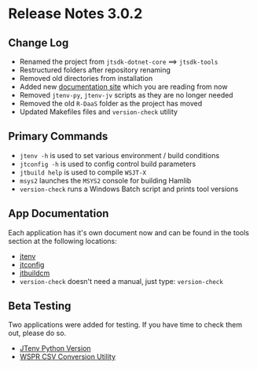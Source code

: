 # Release Notes 3.0.2

## Change Log

- Renamed the project from `jtsdk-dotnet-core` ==> `jtsdk-tools`
- Restructured folders after repository renaming
- Removed old directories from installation
- Added new [documentation site][] which you are reading from now
- Removed `jtenv-py`, `jtenv-jv` scripts as they are no longer needed
- Removed the old `R-DaaS` folder as the project has moved
- Updated Makefiles files and `version-check` utility

## Primary Commands

- `jtenv -h` is used to set various environment / build conditions
- `jtconfig -h` is used to config control build parameters
- `jtbuild help` is used to compile `WSJT-X`
- `msys2` launches the `MSYS2` console for building Hamlib
- `version-check` runs a Windows Batch script and prints tool versions

## App Documentation

Each application has it's own document now and can be found in the tools
section at the following locations:

- [jtenv][]
- [jtconfig][]
- [jtbuildcm][]
- `version-check` doesn't need a manual, just type: `version-check` 

## Beta Testing

Two applications were added for testing. If you have time to check them out,
please do so.

- [JTenv Python Version][]
- [WSPR CSV Conversion Utility][]

[WSPR CSV Conversion Utility]: https://ki7mt.github.io/jtsdk-tools/tools/wsprcsv/
[JTenv Python Version]: https://ki7mt.github.io/jtsdk-tools/tools/jtenvpy/
[jtbuildcm]: https://ki7mt.github.io/jtsdk-tools/tools/jtbuild/
[jtconfig]: https://ki7mt.github.io/jtsdk-tools/tools/jtconfig/
[jtenv]: https://ki7mt.github.io/jtsdk-tools/tools/jtenv/
[documentation site]: https://ki7mt.github.io/jtsdk-tools/

